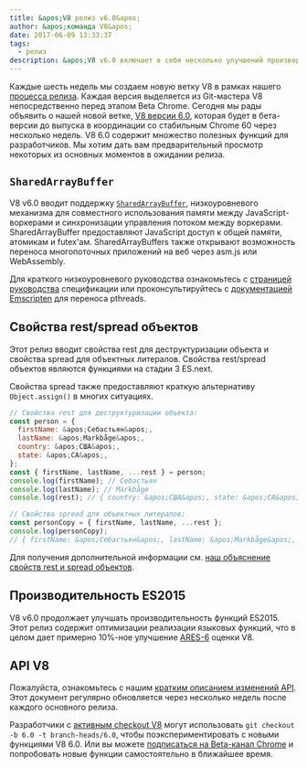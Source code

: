 ```yaml
---
title: &apos;V8 релиз v6.0&apos;
author: &apos;команда V8&apos;
date: 2017-06-09 13:33:37
tags:
  - релиз
description: &apos;V8 v6.0 включает в себя несколько улучшений производительности и вводит поддержку `SharedArrayBuffer` и свойств rest/spread объектов.&apos;
---
```

Каждые шесть недель мы создаем новую ветку V8 в рамках нашего [процесса релиза](/docs/release-process). Каждая версия выделяется из Git-мастера V8 непосредственно перед этапом Beta Chrome. Сегодня мы рады объявить о нашей новой ветке, [V8 версии 6.0](https://chromium.googlesource.com/v8/v8.git/+log/branch-heads/6.0), которая будет в бета-версии до выпуска в координации со стабильным Chrome 60 через несколько недель. V8 6.0 содержит множество полезных функций для разработчиков. Мы хотим дать вам предварительный просмотр некоторых из основных моментов в ожидании релиза.

<!--truncate-->
## `SharedArrayBuffer`

V8 v6.0 вводит поддержку [`SharedArrayBuffer`](https://developer.mozilla.org/en-US/docs/Web/JavaScript/Reference/Global_Objects/SharedArrayBuffer), низкоуровневого механизма для совместного использования памяти между JavaScript-воркерами и синхронизации управления потоком между воркерами. SharedArrayBuffer предоставляют JavaScript доступ к общей памяти, атомикам и futex'ам. SharedArrayBuffers также открывают возможность переноса многопоточных приложений на веб через asm.js или WebAssembly.

Для краткого низкоуровневого руководства ознакомьтесь с [страницей руководства](https://github.com/tc39/ecmascript_sharedmem/blob/master/TUTORIAL.md) спецификации или проконсультируйтесь с [документацией Emscripten](https://kripken.github.io/emscripten-site/docs/porting/pthreads.html) для переноса pthreads.

## Свойства rest/spread объектов

Этот релиз вводит свойства rest для деструктуризации объекта и свойства spread для объектных литералов. Свойства rest/spread объектов являются функциями на стадии 3 ES.next.

Свойства spread также предоставляют краткую альтернативу `Object.assign()` в многих ситуациях.

```js
// Свойства rest для деструктуризации объекта:
const person = {
  firstName: &apos;Себастьян&apos;,
  lastName: &apos;Markbåge&apos;,
  country: &apos;США&apos;,
  state: &apos;CA&apos;,
};
const { firstName, lastName, ...rest } = person;
console.log(firstName); // Себастьян
console.log(lastName); // Markbåge
console.log(rest); // { country: &apos;США&apos;, state: &apos;CA&apos; }

// Свойства spread для объектных литералов:
const personCopy = { firstName, lastName, ...rest };
console.log(personCopy);
// { firstName: &apos;Себастьян&apos;, lastName: &apos;Markbåge&apos;, country: &apos;США&apos;, state: &apos;CA&apos; }
```

Для получения дополнительной информации см. [наш объяснение свойств rest и spread объектов](/features/object-rest-spread).

## Производительность ES2015

V8 v6.0 продолжает улучшать производительность функций ES2015. Этот релиз содержит оптимизации реализации языковых функций, что в целом дает примерно 10%-ное улучшение [ARES-6](http://browserbench.org/ARES-6/) оценки V8.

## API V8

Пожалуйста, ознакомьтесь с нашим [кратким описанием изменений API](https://docs.google.com/document/d/1g8JFi8T_oAE_7uAri7Njtig7fKaPDfotU6huOa1alds/edit). Этот документ регулярно обновляется через несколько недель после каждого основного релиза.

Разработчики с [активным checkout V8](/docs/source-code#using-git) могут использовать `git checkout -b 6.0 -t branch-heads/6.0`, чтобы поэкспериментировать с новыми функциями V8 6.0. Или вы можете [подписаться на Beta-канал Chrome](https://www.google.com/chrome/browser/beta.html) и попробовать новые функции самостоятельно в ближайшее время.
